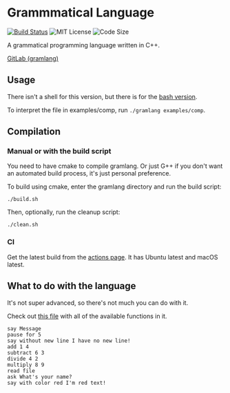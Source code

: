 # Grammmatical Language
[![Build Status](https://img.shields.io/github/actions/workflow/status/aarikpokras/gramlang/c-cpp.yml?logo=github)](https://github.com/aarikpokras/gramlang/actions) ![MIT License](https://img.shields.io/github/license/aarikpokras/gramlang) ![Code Size](https://img.shields.io/github/languages/code-size/aarikpokras/gramlang)


A grammatical programming language written in C++.
<!-- I didn't speell that right, did I? -->
[GitLab (gramlang)](https://gitlab.com/gramlang/gramlang-cpp)

## Usage
There isn't a shell for this version, but there is for the [bash version](https://github.com/aarikpokras/gramlang-bash).

To interpret the file in examples/comp, run `./gramlang examples/comp`.

## Compilation
### Manual or with the build script
You need to have cmake to compile gramlang. Or just G++ if you don't want an automated build process, it's just personal preference.

To build using cmake, enter the gramlang directory and run the build script:
```console
./build.sh
```
Then, optionally, run the cleanup script:
```console
./clean.sh
```
### CI
Get the latest build from the [actions page](https://github.com/aarikpokras/gramlang/actions). It has Ubuntu latest and macOS latest.

## What to do with the language
It's not super advanced, so there's not much you can do with it.

Check out [this file](https://github.com/aarikpokras/gramlang/blob/master/examples/comp) with all of the available functions in it.
```
say Message
pause for 5
say without new line I have no new line!
add 1 4
subtract 6 3
divide 4 2
multiply 8 9
read file
ask What's your name?
say with color red I'm red text!
```
